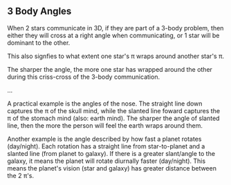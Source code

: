 ## 3 Body Angles

When 2 stars communicate in 3D, if they are part of a 3-body problem, then either they will cross at a right angle when communicating, or 1 star will be dominant to the other.

This also signfies to what extent one star's π wraps around another star's π.

The sharper the angle, the more one star has wrapped around the other during this criss-cross of the 3-body communication.

...

A practical example is the angles of the nose. The straight line down captures the π of the skull mind, while the slanted line foward captures the π of the stomach mind (also: earth mind). The sharper the angle of slanted line, then the more the person will feel the earth wraps around them.

Another example is the angle described by how fast a planet rotates (day/night). Each rotation has a straight line from star-to-planet and a slanted line (from planet to galaxy). If there is a greater slant/angle to the galaxy, it means the planet will rotate diurnally faster (day/night). This means the planet's vision (star and galaxy) has greater distance between the 2 π's.